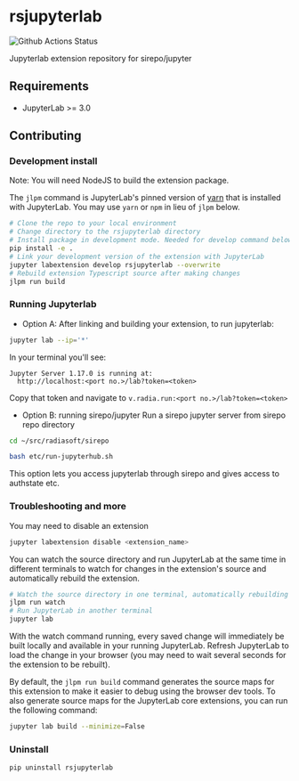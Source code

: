 # rsjupyterlab

![Github Actions Status](https://github.com/github_username/rsjupyterlab/workflows/Build/badge.svg)

Jupyterlab extension repository for sirepo/jupyter

## Requirements

* JupyterLab >= 3.0

## Contributing

### Development install

Note: You will need NodeJS to build the extension package.

The `jlpm` command is JupyterLab's pinned version of
[yarn](https://yarnpkg.com/) that is installed with JupyterLab. You may use
`yarn` or `npm` in lieu of `jlpm` below.

```bash
# Clone the repo to your local environment
# Change directory to the rsjupyterlab directory
# Install package in development mode. Needed for develop command below
pip install -e .
# Link your development version of the extension with JupyterLab
jupyter labextension develop rsjupyterlab --overwrite
# Rebuild extension Typescript source after making changes
jlpm run build
```

### Running Jupyterlab


* Option A: After linking and building your extension, to run jupyterlab:
```bash
jupyter lab --ip='*'
```
In your terminal you'll see:
```
Jupyter Server 1.17.0 is running at:
  http://localhost:<port no.>/lab?token=<token>
```
Copy that token and navigate to ```v.radia.run:<port no.>/lab?token=<token>```

* Option B: running sirepo/jupyter
Run a sirepo jupyter server from sirepo repo directory
```bash
cd ~/src/radiasoft/sirepo
```
```bash
bash etc/run-jupyterhub.sh
```
This option lets you access jupyterlab through sirepo and gives access to
authstate etc.



### Troubleshooting and more

You may need to disable an extension
```bash
jupyter labextension disable <extension_name>
```

You can watch the source directory and run JupyterLab at the same time in different terminals to watch for changes in the extension's source and automatically rebuild the extension.

```bash
# Watch the source directory in one terminal, automatically rebuilding when needed
jlpm run watch
# Run JupyterLab in another terminal
jupyter lab
```

With the watch command running, every saved change will immediately be built locally and available in your running JupyterLab. Refresh JupyterLab to load the change in your browser (you may need to wait several seconds for the extension to be rebuilt).

By default, the `jlpm run build` command generates the source maps for this extension to make it easier to debug using the browser dev tools. To also generate source maps for the JupyterLab core extensions, you can run the following command:

```bash
jupyter lab build --minimize=False
```

### Uninstall

```bash
pip uninstall rsjupyterlab
```
